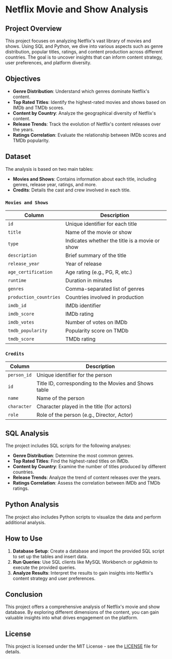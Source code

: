 # Netflix Movie and Show Analysis

## Project Overview
This project focuses on analyzing Netflix's vast library of movies and shows. Using SQL and Python, we dive into various aspects such as genre distribution, popular titles, ratings, and content production across different countries. The goal is to uncover insights that can inform content strategy, user preferences, and platform diversity.

## Objectives
- **Genre Distribution**: Understand which genres dominate Netflix's content.
- **Top Rated Titles**: Identify the highest-rated movies and shows based on IMDb and TMDb scores.
- **Content by Country**: Analyze the geographical diversity of Netflix's content.
- **Release Trends**: Track the evolution of Netflix's content releases over the years.
- **Ratings Correlation**: Evaluate the relationship between IMDb scores and TMDb popularity.

## Dataset
The analysis is based on two main tables:
- **Movies and Shows**: Contains information about each title, including genres, release year, ratings, and more.
- **Credits**: Details the cast and crew involved in each title.

### `Movies and Shows`
| Column                | Description                                      |
|-----------------------|--------------------------------------------------|
| `id`                  | Unique identifier for each title                 |
| `title`               | Name of the movie or show                        |
| `type`                | Indicates whether the title is a movie or show   |
| `description`         | Brief summary of the title                       |
| `release_year`        | Year of release                                  |
| `age_certification`   | Age rating (e.g., PG, R, etc.)                   |
| `runtime`             | Duration in minutes                              |
| `genres`              | Comma-separated list of genres                   |
| `production_countries`| Countries involved in production                 |
| `imdb_id`             | IMDb identifier                                  |
| `imdb_score`          | IMDb rating                                      |
| `imdb_votes`          | Number of votes on IMDb                          |
| `tmdb_popularity`     | Popularity score on TMDb                         |
| `tmdb_score`          | TMDb rating                                      |

### `Credits`
| Column        | Description                                      |
|---------------|--------------------------------------------------|
| `person_id`   | Unique identifier for the person                 |
| `id`          | Title ID, corresponding to the Movies and Shows table |
| `name`        | Name of the person                               |
| `character`   | Character played in the title (for actors)       |
| `role`        | Role of the person (e.g., Director, Actor)       |

## SQL Analysis
The project includes SQL scripts for the following analyses:
- **Genre Distribution**: Determine the most common genres.
- **Top Rated Titles**: Find the highest-rated titles on IMDb.
- **Content by Country**: Examine the number of titles produced by different countries.
- **Release Trends**: Analyze the trend of content releases over the years.
- **Ratings Correlation**: Assess the correlation between IMDb and TMDb ratings.

## Python Analysis
The project also includes Python scripts to visualize the data and perform additional analysis.

## How to Use
1. **Database Setup**: Create a database and import the provided SQL script to set up the tables and insert data.
2. **Run Queries**: Use SQL clients like MySQL Workbench or pgAdmin to execute the provided queries.
3. **Analyze Results**: Interpret the results to gain insights into Netflix's content strategy and user preferences.

## Conclusion
This project offers a comprehensive analysis of Netflix's movie and show database. By exploring different dimensions of the content, you can gain valuable insights into what drives engagement on the platform.

## License
This project is licensed under the MIT License - see the [LICENSE](LICENSE) file for details.
